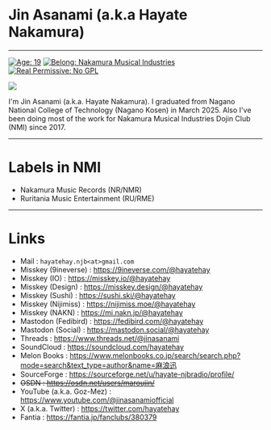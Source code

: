 # Jin Asanami (a.k.a Hayate Nakamura)
-----

[![Age: 19](https://img.shields.io/badge/Age-19-blue?style=for-the-badge)](https://en.wikipedia.org/wiki/February_1)
[![Belong: Nakamura Musical Industries](https://img.shields.io/badge/Belongs-NMIMUSIC-green?style=for-the-badge)](https://github.com/nmimusic)
[![Real Permissive: No GPL](https://img.shields.io/badge/real_permissive-No_GPL-99CC33?style=for-the-badge&logo=opensourceinitiative&logoColor=white)](https://opensource.org/license/bsd-3-clause/)

![](https://github-readme-stats-one-bice.vercel.app/api?username=hayatehay&include_all_commits=true&show_icons=true&title_color=227bc8&text_color=225050&icon_color=ff0000&role=OWNER,ORGANIZATION_MEMBER)

I'm Jin Asanami (a.k.a. Hayate Nakamura). I graduated from Nagano National College of Technology (Nagano Kosen) in March 2025. Also I've been doing most of the work for Nakamura Musical Industries Dojin Club (NMI) since 2017.

-----

# Labels in NMI
* Nakamura Music Records (NR/NMR)
* Ruritania Music Entertainment (RU/RME)

-----

# Links
* Mail : `hayatehay.njb<at>gmail.com`
* Misskey (9ineverse) : https://9ineverse.com/@hayatehay
* Misskey (IO) : https://misskey.io/@hayatehay
* Misskey (Design) : https://misskey.design/@hayatehay
* Misskey (Sushi) : https://sushi.ski/@hayatehay
* Misskey (Nijimiss) : https://nijimiss.moe/@hayatehay
* Misskey (NAKN) : https://mi.nakn.jp/@hayatehay
* Mastodon (Fedibird) : https://fedibird.com/@hayatehay
* Mastodon (Social) : https://mastodon.social/@hayatehay
* Threads : https://www.threads.net/@jinasanami
* SoundCloud : https://soundcloud.com/hayatehay
* Melon Books : https://www.melonbooks.co.jp/search/search.php?mode=search&text_type=author&name=麻浪迅
* SourceForge : https://sourceforge.net/u/hayate-njbradio/profile/
* <s>OSDN : https://osdn.net/users/maroujin/</s>
* YouTube (a.k.a. Goz-Mez) : https://www.youtube.com/@jinasanamiofficial
* X (a.k.a. Twitter) : https://twitter.com/hayatehay
* Fantia : https://fantia.jp/fanclubs/380379
